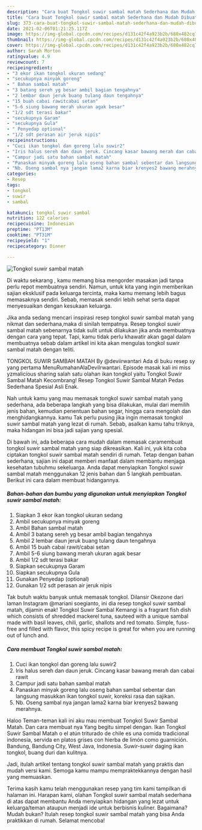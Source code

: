 ```yaml
---
description: "Cara buat Tongkol suwir sambal matah Sederhana dan Mudah Dibuat"
title: "Cara buat Tongkol suwir sambal matah Sederhana dan Mudah Dibuat"
slug: 373-cara-buat-tongkol-suwir-sambal-matah-sederhana-dan-mudah-dibuat
date: 2021-02-06T01:21:25.117Z
image: https://img-global.cpcdn.com/recipes/d131c42f4a923b2b/680x482cq70/tongkol-suwir-sambal-matah-foto-resep-utama.jpg
thumbnail: https://img-global.cpcdn.com/recipes/d131c42f4a923b2b/680x482cq70/tongkol-suwir-sambal-matah-foto-resep-utama.jpg
cover: https://img-global.cpcdn.com/recipes/d131c42f4a923b2b/680x482cq70/tongkol-suwir-sambal-matah-foto-resep-utama.jpg
author: Sarah Morton
ratingvalue: 4.9
reviewcount: 7
recipeingredient:
- "3 ekor ikan tongkol ukuran sedang"
- "secukupnya minyak goreng"
- " Bahan sambal matah"
- "3 batang sereh yg besar ambil bagian tengahnya"
- "2 lembar daun jeruk buang tulang daun tengahnya"
- "15 buah cabai rawitcabai setan"
- "5-6 siung bawang merah ukuran agak besar"
- "1/2 sdt terasi bakar"
- "secukupnya Garam"
- "secukupnya Gula"
- " Penyedap optional"
- "1/2 sdt perasan air jeruk nipis"
recipeinstructions:
- "Cuci ikan tongkol dan goreng lalu suwir2"
- "Iris halus sereh dan daun jeruk. Cincang kasar bawang merah dan cabai rawit"
- "Campur jadi satu bahan sambal matah"
- "Panaskan minyak goreng lalu oseng bahan sambal sebentar dan langsung masukkan ikan tongkol suwir, koreksi rasa dan sajikan."
- "Nb. Oseng sambal nya jangan lama2 karna biar krenyes2 bawang merahnya."
categories:
- Resep
tags:
- tongkol
- suwir
- sambal

katakunci: tongkol suwir sambal 
nutrition: 122 calories
recipecuisine: Indonesian
preptime: "PT13M"
cooktime: "PT31M"
recipeyield: "1"
recipecategory: Dinner

---
```



![Tongkol suwir sambal matah](https://img-global.cpcdn.com/recipes/d131c42f4a923b2b/680x482cq70/tongkol-suwir-sambal-matah-foto-resep-utama.jpg)

Di waktu  sekarang , kamu memang bisa mengorder masakan jadi tanpa perlu repot membuatnya sendiri. Namun, untuk kita yang ingin memberikan sajian eksklusif pada keluarga tercinta, maka kamu memang lebih bagus memasaknya sendiri. Sebab, memasak sendiri lebih sehat serta dapat menyesuaikan dengan kesukaan keluarga.

Jika anda sedang mencari inspirasi resep tongkol suwir sambal matah yang nikmat dan sederhana,maka di sinilah tempatnya. Resep tongkol suwir sambal matah  sebenarnya tidak sulit untuk dilakukan jika anda membuatnya dengan cara yang tepat. Tapi, kamu tidak perlu khawatir akan gagal dalam membuatnya 
sebab dalam artikel ini kita akan mengulas tongkol suwir sambal matah dengan teliti.  

TONGKOL SUWIR SAMBAH MATAH By @deviirwantari Ada di buku resep sy yang pertama MenuRumahanAlaDeviIrwantari. Episode masak kali ini miss yzmalicious sharing salah satu olahan ikan tongkol yaitu Tongkol Suwir Sambal Matah Kecombrang! Resep Tongkol Suwir Sambal Matah Pedas Sederhana Spesial Asli Enak.

Nah untuk kamu yang mau memasak tongkol suwir sambal matah yang sederhana, ada beberapa langkah yang bisa dilakukan, mulai dari memilih jenis bahan, kemudian penentuan bahan segar, hingga cara mengolah dan menghidangkannya. kamu Tak perlu pusing jika ingin memasak tongkol suwir sambal matah yang lezat di rumah. Sebab, asalkan kamu  tahu triknya, maka hidangan ini bisa jadi sajian yang spesial.

Di bawah ini, ada beberapa cara mudah dalam memasak caramembuat tongkol suwir sambal matah yang siap dikreasikan. Kali ini, yuk kita coba ciptakan tongkol suwir sambal matah sendiri di rumah. Tetap dengan bahan sederhana, sajian ini dapat memberi manfaat dalam membantu menjaga kesehatan tubuhmu sekeluarga. Anda dapat menyiapkan Tongkol suwir sambal matah menggunakan 12 jenis bahan dan 5 langkah pembuatan. Berikut ini cara dalam membuat hidangannya.

<!--inarticleads1-->

##### Bahan-bahan dan bumbu yang digunakan untuk menyiapkan Tongkol suwir sambal matah:

1. Siapkan 3 ekor ikan tongkol ukuran sedang
1. Ambil secukupnya minyak goreng
1. Ambil  Bahan sambal matah
1. Ambil 3 batang sereh yg besar ambil bagian tengahnya
1. Ambil 2 lembar daun jeruk buang tulang daun tengahnya
1. Ambil 15 buah cabai rawit/cabai setan
1. Ambil 5-6 siung bawang merah ukuran agak besar
1. Ambil 1/2 sdt terasi bakar
1. Siapkan secukupnya Garam
1. Siapkan secukupnya Gula
1. Gunakan  Penyedap (optional)
1. Gunakan 1/2 sdt perasan air jeruk nipis


Tak butuh waktu banyak untuk memasak tongkol. Dilansir Okezone dari laman Instagram @mariani soegianto, ini dia resep tongkol suwir sambal matah, dijamin enak! Tongkol Suwir Sambal Kemangi is a fragrant fish dish which consists of shredded mackerel tuna, sauteed with a unique sambal made with basil leaves, chili, garlic, shallots and red tomato. Simple, fuss-free and filled with flavor, this spicy recipe is great for when you are running out of lunch and. 

<!--inarticleads2-->

##### Cara membuat Tongkol suwir sambal matah:

1. Cuci ikan tongkol dan goreng lalu suwir2
1. Iris halus sereh dan daun jeruk. Cincang kasar bawang merah dan cabai rawit
1. Campur jadi satu bahan sambal matah
1. Panaskan minyak goreng lalu oseng bahan sambal sebentar dan langsung masukkan ikan tongkol suwir, koreksi rasa dan sajikan.
1. Nb. Oseng sambal nya jangan lama2 karna biar krenyes2 bawang merahnya.


Haloo Teman-teman kali ini aku mau membuat Tongkol Suwir Sambal Matah. Dan cara membuat nya Yang begitu simpel dengan. Ikan Tongkol Suwir Sambal Matah o el atún triturado de chile es una comida tradicional indonesia, servida en platos grises con hierba de limón como guarnición. Bandung, Bandung City, West Java, Indonesia. Suwir-suwir daging ikan tongkol, buang duri dan kulitnya. 

Jadi, itulah artikel tentang  tongkol suwir sambal matah  yang praktis dan mudah versi kami. Semoga kamu mampu mempraktekkannya dengan hasil yang memuaskan. 

Terima kasih kamu telah menggunakan resep yang tim kami tampilkan di halaman ini. Harapan kami, olahan  Tongkol suwir sambal matah sederhana di atas dapat membantu Anda menyiapkan hidangan yang lezat untuk keluarga/teman ataupun menjadi ide untuk berbisnis kuliner. Bagaimana? Mudah bukan? Itulah resep tongkol suwir sambal matah yang bisa Anda praktikkan di rumah. Selamat mencoba!

